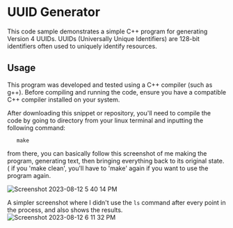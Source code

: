 # UUID Generator 

This code sample demonstrates a simple C++ program for generating Version 4 UUIDs. UUIDs (Universally Unique Identifiers) are 128-bit identifiers often used to uniquely identify resources.

## Usage

This program was developed and tested using a C++ compiler (such as g++). Before compiling and running the code, ensure you have a compatible C++ compiler installed on your system.

After downloading this snippet or repository, you'll need to compile the code by going to directory from your linux terminal and inputting the following command:
```
   make
```

from there, you can basically follow this screenshot of me making the program, generating text, then bringing everything back to its original state. ( if you 'make clean', you'll have to 'make' again if you want to use the program again.

![Screenshot 2023-08-12 5 40 14 PM](https://github.com/daank-c/some_c/assets/102710924/7b4d5a5a-1ed4-48f6-b3b7-937fa6a08eb4)

A simpler screenshot where I didn't use the `ls` command after every point in the process, and also shows the results. 
![Screenshot 2023-08-12 6 11 32 PM](https://github.com/daank-c/some_c/assets/102710924/d50a14ab-506e-42a9-b9f4-791c15b0e9ea)
